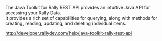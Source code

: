 The Java Toolkit for Rally REST API provides an intuitive Java API for accessing your Rally Data.  
It provides a rich set of capabilities for querying, along with methods for creating, reading, updating, and deleting individual items.  
  
http://developer.rallydev.com/help/java-toolkit-rally-rest-api